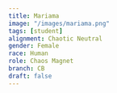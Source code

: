 ```yaml
---
title: Mariama
image: "/images/mariama.png"
tags: [student]
alignment: Chaotic Neutral
gender: Female
race: Human
role: Chaos Magnet
branch: CB
draft: false
---
```

